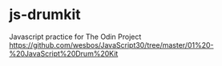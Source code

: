 # js-drumkit
Javascript practice for The Odin Project
https://github.com/wesbos/JavaScript30/tree/master/01%20-%20JavaScript%20Drum%20Kit
